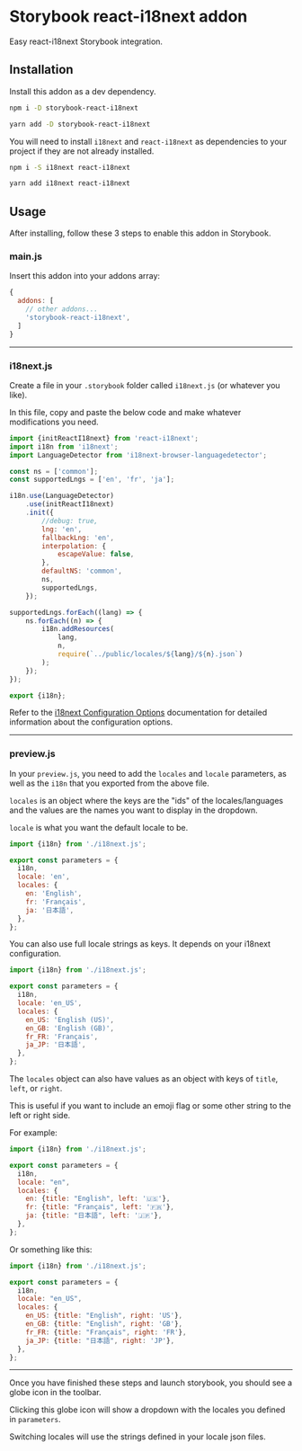 # Storybook react-i18next addon

Easy react-i18next Storybook integration.

## Installation

Install this addon as a dev dependency.

```bash
npm i -D storybook-react-i18next
```

```bash
yarn add -D storybook-react-i18next
```

You will need to install `i18next` and `react-i18next` as dependencies to your project if they are not already installed.
```bash
npm i -S i18next react-i18next
```

```bash
yarn add i18next react-i18next
```

## Usage

After installing, follow these 3 steps to enable this addon in Storybook.

### main.js
Insert this addon into your addons array:
```javascript
{
  addons: [
    // other addons...
    'storybook-react-i18next',
  ]
}
```
---

### i18next.js
Create a file in your `.storybook` folder called `i18next.js` (or whatever you like). 

In this file, copy and paste the below code and make whatever modifications you need.
```javascript
import {initReactI18next} from 'react-i18next';
import i18n from 'i18next';
import LanguageDetector from 'i18next-browser-languagedetector';

const ns = ['common'];
const supportedLngs = ['en', 'fr', 'ja'];

i18n.use(LanguageDetector)
    .use(initReactI18next)
    .init({
        //debug: true,
        lng: 'en',
        fallbackLng: 'en',
        interpolation: {
            escapeValue: false,
        },
        defaultNS: 'common',
        ns,
        supportedLngs,
    });

supportedLngs.forEach((lang) => {
    ns.forEach((n) => {
        i18n.addResources(
            lang,
            n,
            require(`../public/locales/${lang}/${n}.json`)
        );
    });
});

export {i18n};
```

Refer to the [i18next Configuration Options](https://www.i18next.com/overview/configuration-options) documentation for detailed information about the configuration options.

---

### preview.js
In your `preview.js`, you need to add the `locales` and `locale` parameters, as well as the `i18n` that you exported from the above file.

`locales` is an object where the keys are the "ids" of the locales/languages and the values are the names you want to display in the dropdown.

`locale` is what you want the default locale to be.

```javascript
import {i18n} from './i18next.js';

export const parameters = {
  i18n,
  locale: 'en',
  locales: {
    en: 'English',
    fr: 'Français',
    ja: '日本語',    
  },
};
```

You can also use full locale strings as keys. It depends on your i18next configuration.

```javascript
import {i18n} from './i18next.js';

export const parameters = {
  i18n,
  locale: 'en_US',
  locales: {
    en_US: 'English (US)',
    en_GB: 'English (GB)',
    fr_FR: 'Français',
    ja_JP: '日本語',    
  },
};
```


The `locales` object can also have values as an object with keys of `title`, `left`, or `right`.

This is useful if you want to include an emoji flag or some other string to the left or right side.

For example:
```javascript
import {i18n} from './i18next.js';

export const parameters = {
  i18n,
  locale: "en",
  locales: {
    en: {title: "English", left: '🇺🇸'},
    fr: {title: "Français", left: '🇫🇷'},
    ja: {title: "日本語", left: '🇯🇵'},
  },
};
```

Or something like this:
```javascript
import {i18n} from './i18next.js';

export const parameters = {
  i18n,
  locale: "en_US",
  locales: {
    en_US: {title: "English", right: 'US'},
    en_GB: {title: "English", right: 'GB'},
    fr_FR: {title: "Français", right: 'FR'},
    ja_JP: {title: "日本語", right: 'JP'},
  },
};
```
---
Once you have finished these steps and launch storybook, you should see a globe icon in the toolbar.

Clicking this globe icon will show a dropdown with the locales you defined in `parameters`. 

Switching locales will use the strings defined in your locale json files.
